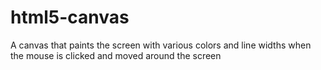 # html5-canvas
A canvas that paints the screen with various colors and line widths when the mouse is clicked and moved around the screen 
